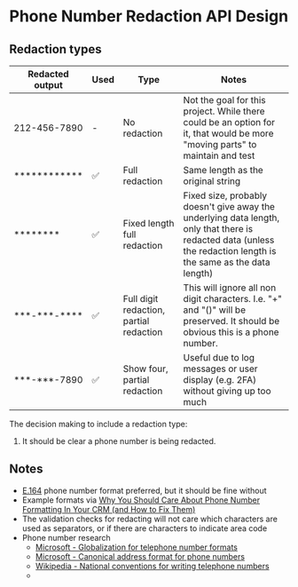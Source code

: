 # Phone Number Redaction API Design

## Redaction types

| Redacted output          | Used | Type                                    | Notes                                                                                                                                                            |
| ------------------------ | ---- | --------------------------------------- | ---------------------------------------------------------------------------------------------------------------------------------------------------------------- |
| 212-456-7890             | -    | No redaction                            | Not the goal for this project. While there could be an option for it, that would be more "moving parts" to maintain and test                                     |
| \*\*\*\*\*\*\*\*\*\*\*\* | ✅   | Full redaction                          | Same length as the original string                                                                                                                               |
| \*\*\*\*\*\*\*\*         | ✅   | Fixed length full redaction             | Fixed size, probably doesn't give away the underlying data length, only that there is redacted data (unless the redaction length is the same as the data length) |
| \*\*\*-\*\*\*-\*\*\*\*   | ✅   | Full digit redaction, partial redaction | This will ignore all non digit characters. I.e. "+" and "()" will be preserved. It should be obvious this is a phone number.                                     |
| \*\*\*-\*\*\*-7890       | ✅   | Show four, partial redaction            | Useful due to log messages or user display (e.g. 2FA) without giving up too much                                                                                 |

The decision making to include a redaction type:
1. It should be clear a phone number is being redacted.

## Notes
- [E.164](https://en.wikipedia.org/wiki/E.164) phone number format preferred, but it should be fine without
- Example formats via [Why You Should Care About Phone Number Formatting In Your CRM (and How to Fix Them)](https://blog.insycle.com/phone-number-formatting-crm)
- The validation checks for redacting will not care which characters are used as separators, or if there are characters to indicate area code
- Phone number research
	- [Microsoft - Globalization for telephone number formats](https://learn.microsoft.com/en-us/globalization/locale/telephone-numbers)
	- [Microsoft - Canonical address format for phone numbers](https://learn.microsoft.com/en-us/previous-versions/windows/it-pro/windows-server-2003/cc728034(v=ws.10)?redirectedfrom=MSDN)
	- [Wikipedia - National conventions for writing telephone numbers](https://en.wikipedia.org/wiki/National_conventions_for_writing_telephone_numbers) 
	- 